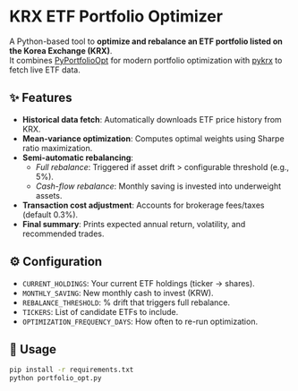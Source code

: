 # KRX ETF Portfolio Optimizer

A Python-based tool to **optimize and rebalance an ETF portfolio listed on the Korea Exchange (KRX)**.  
It combines [PyPortfolioOpt](https://pyportfolioopt.readthedocs.io/) for modern portfolio optimization with [pykrx](https://github.com/sharebook-kr/pykrx) to fetch live ETF data.

## ✨ Features
- **Historical data fetch**: Automatically downloads ETF price history from KRX.
- **Mean-variance optimization**: Computes optimal weights using Sharpe ratio maximization.
- **Semi-automatic rebalancing**:
  - *Full rebalance*: Triggered if asset drift > configurable threshold (e.g., 5%).
  - *Cash-flow rebalance*: Monthly saving is invested into underweight assets.
- **Transaction cost adjustment**: Accounts for brokerage fees/taxes (default 0.3%).
- **Final summary**: Prints expected annual return, volatility, and recommended trades.

## ⚙️ Configuration
- `CURRENT_HOLDINGS`: Your current ETF holdings (ticker → shares).
- `MONTHLY_SAVING`: New monthly cash to invest (KRW).
- `REBALANCE_THRESHOLD`: % drift that triggers full rebalance.
- `TICKERS`: List of candidate ETFs to include.
- `OPTIMIZATION_FREQUENCY_DAYS`: How often to re-run optimization.

## 🚀 Usage
```bash
pip install -r requirements.txt
python portfolio_opt.py
